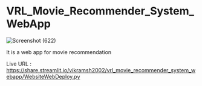 # VRL_Movie_Recommender_System_WebApp
![Screenshot (622)](https://user-images.githubusercontent.com/54889234/132935533-3328b01f-4983-415f-a950-e34ac706b285.png)


It is a web app for movie recommendation

Live URL : https://share.streamlit.io/vikramsh2002/vrl_movie_recommender_system_webapp/WebsiteWebDeploy.py
